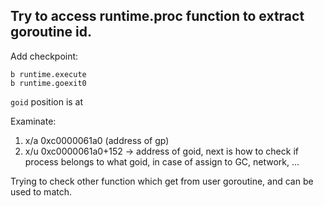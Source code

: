 ## Try to access runtime.proc function to extract goroutine id.

Add checkpoint:
```shell
b runtime.execute
b runtime.goexit0
```

`goid` position is at

Examinate:
1. x/a 0xc0000061a0 (address of gp)
2. x/u 0xc0000061a0+152 -> address of goid, next is how to check if process belongs to what goid, in case of assign to GC, network, ...

Trying to check other function which get from user goroutine, and can be used to match.

